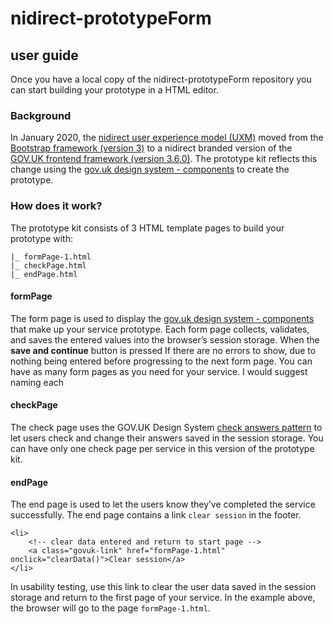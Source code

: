 # nidirect-prototypeForm
## user guide
Once you have a local copy of the nidirect-prototypeForm repository you can start building your prototype in a HTML editor.
### Background
In January 2020, the [nidirect user experience model (UXM)](http://uxm.nidirect.gov.uk/index.html) moved from the [Bootstrap framework (version 3)](https://getbootstrap.com/docs/3.4/) to a nidirect branded version of the [GOV.UK frontend framework (version 3.6.0)]( https://github.com/alphagov/govuk-frontend).
The prototype kit reflects this change using the [gov.uk design system - components](https://design-system.service.gov.uk/components/) to create the prototype.
### How does it work?
The prototype kit consists of 3 HTML template pages to build your prototype with:
```
|_ formPage-1.html
|_ checkPage.html
|_ endPage.html
```
#### formPage
The form page is used to display the [gov.uk design system - components](https://design-system.service.gov.uk/components/) that make up your service prototype.
Each form page collects, validates, and saves the entered values into the browser’s session storage. When the **save and continue** button is pressed If there are no errors to show, due to nothing being entered  before progressing to the next form page.
You can have as many form pages as you need for your service. I would suggest naming each 
#### checkPage
The check page uses the GOV.UK Design System [check answers pattern](https://design-system.service.gov.uk/patterns/check-answers/) to let users check and change their answers saved in the session storage. 
You can have only one check page per service in this version of the prototype kit.
#### endPage
The end page is used to let the users know they’ve completed the service successfully.
The end page contains a link `clear session` in the footer. 
```
<li>
    <!-- clear data entered and return to start page -->
    <a class="govuk-link" href="formPage-1.html" onclick="clearData()">Clear session</a>
</li>
```
In usability testing, use this link to clear the user data saved in the session storage and return to the first page of your service. In the example above, the browser will go to the page `formPage-1.html`.
